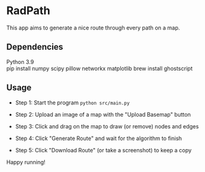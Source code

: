 # RadPath
This app aims to generate a nice route through every path on a map.

## Dependencies
Python 3.9  
pip install numpy scipy pillow networkx matplotlib
brew install ghostscript  

## Usage
 
* Step 1: Start the program `python src/main.py`

* Step 2: Upload an image of a map with the "Upload Basemap" button

* Step 3: Click and drag on the map to draw (or remove) nodes and edges

* Step 4: Click "Generate Route" and wait for the algorithm to finish

* Step 5: Click "Download Route" (or take a screenshot) to keep a copy

Happy running!